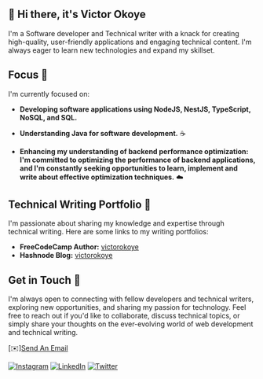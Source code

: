 ## 👋 Hi there, it's Victor Okoye

I'm a Software developer and Technical writer with a knack for creating high-quality, user-friendly applications and engaging technical content. I'm always eager to learn new technologies and expand my skillset.

## Focus 🚀

I'm currently focused on:

- **Developing software applications using NodeJS, NestJS, TypeScript, NoSQL, and SQL.**

- **Understanding Java for software development.** ☕️
- **Enhancing my understanding of backend performance optimization: I'm committed to optimizing the performance of backend applications, and I'm constantly seeking opportunities to learn, implement and write about effective optimization techniques.** ☁️

## Technical Writing Portfolio 📝

I'm passionate about sharing my knowledge and expertise through technical writing. Here are some links to my writing portfolios:

- **FreeCodeCamp Author:** [victorokoye](https://www.freecodecamp.org/news/author/victorokoye/)
- **Hashnode Blog:** [victorokoye](https://victorokoye.hashnode.dev/)


## Get in Touch 🤝

I'm always open to connecting with fellow developers and technical writers, exploring new opportunities, and sharing my passion for technology. Feel free to reach out if you'd like to collaborate, discuss technical topics, or simply share your thoughts on the ever-evolving world of web development and technical writing.

[✉️][Send An Email](mailto:victorchukwuebukaokoye@gmail.com)

[![Instagram](https://img.shields.io/badge/Instagram-%23E4405F.svg?logo=Instagram&logoColor=white)](https://instagram.com/victorokoye_)
[![LinkedIn](https://img.shields.io/badge/LinkedIn-%230077B5.svg?logo=LinkedIn&logoColor=white)](https://linkedin.com/in/okoye-chukwuebuka)
[![Twitter](https://img.shields.io/badge/Twitter-%231DA1F2.svg?logo=Twitter&logoColor=white)](https://twitter.com/@okoyevictorr)

